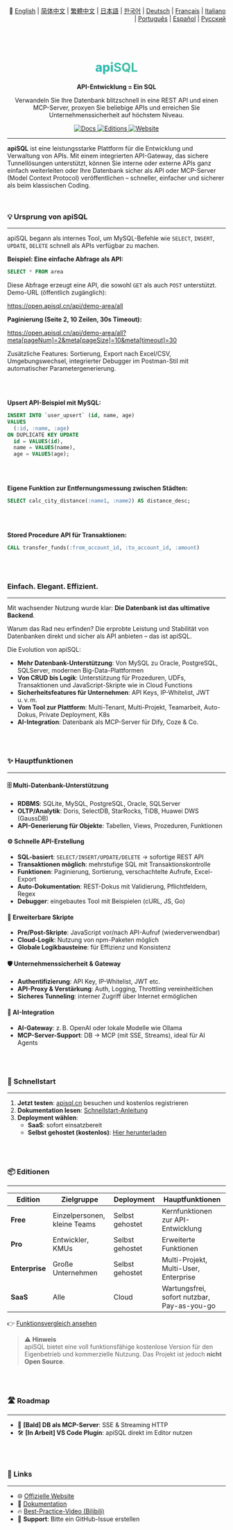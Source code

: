 <p align="right">
 📘 
  <a href="./readme.md">English</a> | 
  <a href="./README.zh-Hans.md">简体中文</a> | 
  <a href="./README.zh-Hant.md">繁體中文</a> | 
  <a href="./README.ja.md">日本語</a> | 
  <a href="./README.ko.md">한국어</a> | 
  <a href="./README.de.md">Deutsch</a> | 
  <a href="./README.fr.md">Français</a> | 
  <a href="./README.it.md">Italiano</a> | 
  <a href="./README.pt.md">Português</a> | 
  <a href="./README.es.md">Español</a> | 
  <a href="./README.ru.md">Русский</a>
</p>


<br><br>

<div align="center">

  <h1 style="font-size: 28px; font-weight: 800; background-image: linear-gradient(to right, #06b6d4, #6bc283); -webkit-background-clip: text; background-clip: text; color: transparent;">
    <span>api</span><strong>SQL</strong>
  </h1>

  <p>
    <strong>API-Entwicklung = Ein SQL</strong>
  </p>
  <p>
    Verwandeln Sie Ihre Datenbank blitzschnell in eine REST API und einen MCP-Server, proxyen Sie beliebige APIs und erreichen Sie Unternehmenssicherheit auf höchstem Niveau.
  </p>
  <p>
    <a href="https://docs.apisql.cn/">
      <img src="https://img.shields.io/badge/Docs-Dokumentation-blue.svg" alt="Docs" />
    </a>
    <a href="https://www.apisql.cn/pricing/">
      <img src="https://img.shields.io/badge/Editionen-Preise-green.svg" alt="Editions" />
    </a>
    <a href="https://www.apisql.cn/">
      <img src="https://img.shields.io/badge/Website-apisql.cn-orange.svg" alt="Website" />
    </a>
  </p>
</div>

---

**apiSQL** ist eine leistungsstarke Plattform für die Entwicklung und Verwaltung von APIs. Mit einem integrierten API-Gateway, das sichere Tunnellösungen unterstützt, können Sie interne oder externe APIs ganz einfach weiterleiten oder Ihre Datenbank sicher als API oder MCP-Server (Model Context Protocol) veröffentlichen – schneller, einfacher und sicherer als beim klassischen Coding.

<br>

### 💡 Ursprung von apiSQL

---

apiSQL begann als internes Tool, um MySQL-Befehle wie `SELECT`, `INSERT`, `UPDATE`, `DELETE` schnell als APIs verfügbar zu machen.

**Beispiel: Eine einfache Abfrage als API:**
```sql
SELECT * FROM area
```

Diese Abfrage erzeugt eine API, die sowohl `GET` als auch `POST` unterstützt. Demo-URL (öffentlich zugänglich):

https://open.apisql.cn/api/demo-area/all

**Paginierung (Seite 2, 10 Zeilen, 30s Timeout):**

https://open.apisql.cn/api/demo-area/all?meta[pageNum]=2&meta[pageSize]=10&meta[timeout]=30

Zusätzliche Features: Sortierung, Export nach Excel/CSV, Umgebungswechsel, integrierter Debugger im Postman-Stil mit automatischer Parametergenerierung.

<br><br>

**Upsert API-Beispiel mit MySQL:**
```sql
INSERT INTO `user_upsert` (id, name, age) 
VALUES 
  (:id, :name, :age)
ON DUPLICATE KEY UPDATE 
  id = VALUES(id),
  name = VALUES(name),
  age = VALUES(age);
```

<br><br>

**Eigene Funktion zur Entfernungsmessung zwischen Städten:**
```sql
SELECT calc_city_distance(:name1, :name2) AS distance_desc;
```

<br><br>

**Stored Procedure API für Transaktionen:**
```sql
CALL transfer_funds(:from_account_id, :to_account_id, :amount)
```

<br><br>

### Einfach. Elegant. Effizient.

---

Mit wachsender Nutzung wurde klar: **Die Datenbank ist das ultimative Backend**.

Warum das Rad neu erfinden? Die erprobte Leistung und Stabilität von Datenbanken direkt und sicher als API anbieten – das ist apiSQL.

Die Evolution von apiSQL:

- **Mehr Datenbank-Unterstützung**: Von MySQL zu Oracle, PostgreSQL, SQLServer, modernen Big-Data-Plattformen
- **Von CRUD bis Logik**: Unterstützung für Prozeduren, UDFs, Transaktionen und JavaScript-Skripte wie in Cloud Functions
- **Sicherheitsfeatures für Unternehmen**: API Keys, IP-Whitelist, JWT u. v. m.
- **Vom Tool zur Plattform**: Multi-Tenant, Multi-Projekt, Teamarbeit, Auto-Dokus, Private Deployment, K8s
- **AI-Integration**: Datenbank als MCP-Server für Dify, Coze & Co.

<br><br>

### ✨ Hauptfunktionen

---

#### 🗄️ Multi-Datenbank-Unterstützung

- **RDBMS**: SQLite, MySQL, PostgreSQL, Oracle, SQLServer
- **OLTP/Analytik**: Doris, SelectDB, StarRocks, TiDB, Huawei DWS (GaussDB)
- **API-Generierung für Objekte**: Tabellen, Views, Prozeduren, Funktionen

#### ⚙️ Schnelle API-Erstellung

- **SQL-basiert**: `SELECT/INSERT/UPDATE/DELETE` → sofortige REST API  
- **Transaktionen möglich**: mehrstufige SQL mit Transaktionskontrolle  
- **Funktionen**: Paginierung, Sortierung, verschachtelte Aufrufe, Excel-Export  
- **Auto-Dokumentation**: REST-Dokus mit Validierung, Pflichtfeldern, Regex  
- **Debugger**: eingebautes Tool mit Beispielen (cURL, JS, Go)

#### 🧩 Erweiterbare Skripte

- **Pre/Post-Skripte**: JavaScript vor/nach API-Aufruf (wiederverwendbar)  
- **Cloud-Logik**: Nutzung von npm-Paketen möglich  
- **Globale Logikbausteine**: für Effizienz und Konsistenz

#### 🛡️ Unternehmenssicherheit & Gateway

- **Authentifizierung**: API Key, IP-Whitelist, JWT etc.  
- **API-Proxy & Verstärkung**: Auth, Logging, Throttling vereinheitlichen  
- **Sicheres Tunneling**: interner Zugriff über Internet ermöglichen

#### 🤖 AI-Integration

- **AI-Gateway**: z. B. OpenAI oder lokale Modelle wie Ollama  
- **MCP-Server-Support**: DB → MCP (mit SSE, Streams), ideal für AI Agents

<br><br>

### 🚀 Schnellstart

---

1. **Jetzt testen**: [apisql.cn](https://www.apisql.cn/) besuchen und kostenlos registrieren  
2. **Dokumentation lesen**: [Schnellstart-Anleitung](https://docs.apisql.cn/apisql/010@%E5%85%A5%E9%97%A8/020@%E5%BF%AB%E9%80%9F%E5%85%A5%E9%97%A8/readme.html)  
3. **Deployment wählen**:  
   - **SaaS**: sofort einsatzbereit  
   - **Selbst gehostet (kostenlos)**: [Hier herunterladen](https://docs.apisql.cn/apisql/010@%E5%85%A5%E9%97%A8/030@%E5%85%8D%E8%B4%B9%E7%89%88-%E7%A7%81%E6%9C%89%E9%83%A8%E7%BD%B2/readme.html)

<br><br>

### 📦 Editionen

---

| Edition         | Zielgruppe              | Deployment     | Hauptfunktionen                          |
|------------------|--------------------------|----------------|-------------------------------------------|
| **Free**         | Einzelpersonen, kleine Teams | Selbst gehostet | Kernfunktionen zur API-Entwicklung        |
| **Pro**          | Entwickler, KMUs           | Selbst gehostet | Erweiterte Funktionen                     |
| **Enterprise**   | Große Unternehmen          | Selbst gehostet | Multi-Projekt, Multi-User, Enterprise     |
| **SaaS**         | Alle                       | Cloud           | Wartungsfrei, sofort nutzbar, Pay-as-you-go |

👉 [Funktionsvergleich ansehen](https://www.apisql.cn/pricing/)

> ⚠️ **Hinweis**  
> apiSQL bietet eine voll funktionsfähige kostenlose Version für den Eigenbetrieb und kommerzielle Nutzung. Das Projekt ist jedoch **nicht Open Source**.

<br><br>

### 🛣️ Roadmap

---

- 🏁 **[Bald] DB als MCP-Server**: SSE & Streaming HTTP  
- 🛠️ **[In Arbeit] VS Code Plugin**: apiSQL direkt im Editor nutzen

<br><br>

### 🔗 Links

---

- 🌐 [Offizielle Website](https://www.apisql.cn/)  
- 📘 [Dokumentation](https://docs.apisql.cn/)  
- 🔥 [Best-Practice-Video (Bilibili)](https://www.bilibili.com/video/BV1eHGyzFE7x)  
- 💬 **Support**: Bitte ein GitHub-Issue erstellen